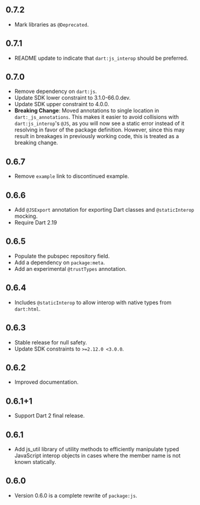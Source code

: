 ## 0.7.2

- Mark libraries as `@Deprecated`.

## 0.7.1

- README update to indicate that `dart:js_interop` should be preferred.

## 0.7.0

- Remove dependency on `dart:js`.
- Update SDK lower constraint to 3.1.0-66.0.dev.
- Update SDK upper constraint to 4.0.0.
- **Breaking Change**: Moved annotations to single location in
  `dart:_js_annotations`. This makes it easier to avoid collisions with
  `dart:js_interop`'s `@JS`, as you will now see a static error instead of it
  resolving in favor of the package definition. However, since this may result
  in breakages in previously working code, this is treated as a breaking change.

## 0.6.7

- Remove `example` link to discontinued example.

## 0.6.6

- Add `@JSExport` annotation for exporting Dart classes and `@staticInterop`
  mocking.
- Require Dart 2.19

## 0.6.5

- Populate the pubspec repository field.
- Add a dependency on `package:meta`.
- Add an experimental `@trustTypes` annotation.

## 0.6.4

- Includes `@staticInterop` to allow interop with native types from `dart:html`.

## 0.6.3

- Stable release for null safety.
- Update SDK constraints to `>=2.12.0 <3.0.0`.

## 0.6.2

- Improved documentation.

## 0.6.1+1

- Support Dart 2 final release.

## 0.6.1

- Add js_util library of utility methods to efficiently manipulate typed
  JavaScript interop objects in cases where the member name is not known
  statically.

## 0.6.0

- Version 0.6.0 is a complete rewrite of `package:js`.
